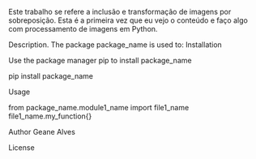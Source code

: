 Este trabalho se refere a inclusão e transformação de imagens por sobreposição. 
Esta é a primeira vez que eu vejo o conteúdo e faço algo com processamento de imagens em Python.



Description. The package package_name is used to:
Installation

Use the package manager pip to install package_name

pip install package_name

Usage

from package_name.module1_name import file1_name file1_name.my_function{}

Author
Geane Alves

License

